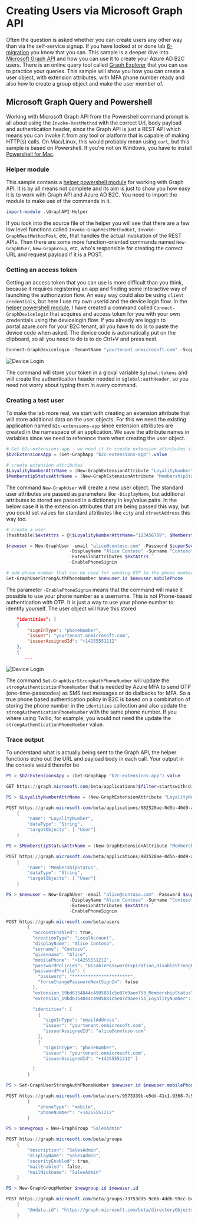 # Creating Users via Microsoft Graph API

Often the question is asked whether you can create users any other way than via the self-service signup. If you have looked at or done lab [6-migration](/6-migration) you know that you can. This sample is a deeper dive into [Microsoft Graph API](https://docs.microsoft.com/en-us/graph/use-the-api) and how you can use it to create your Azure AD B2C users. There is an online query tool called [Graph Explorer](https://developer.microsoft.com/en-us/graph/graph-explorer) that you can use to practice your queries. This sample will show you how you can create a user object, with extension attributes, with MFA phone number ready and also how to create a group object and make the user member of.

## Microsoft Graph Query and Powershell
Working with Microsoft Graph API from the Powershell command prompt is all about using the `Invoke-RestMethod` with the correct Url, body payload and authentication header, since the Graph API is just a REST API which means you can invoke it from any tool or platform that is capable of making HTTP(s) calls. On Mac/Linux, this would probably mean using `curl`, but this sample is based on Powershell. If you're not on Windows, you have to install [Powershell for Mac](https://docs.microsoft.com/en-us/powershell/scripting/install/installing-powershell-core-on-macos?view=powershell-7). 

### Helper module
This sample contanis a [helper powershell module](GrapiAPI-Helper.psm1) for working with Graph API. It is by all means not complete and its aim is just to show you how easy it is to work with Graph API and Azure AD B2C. You need to import the module to make use of the commands in it.

```powershell
import-module .\GraphAPI-Helper
```
If you look into the source file of the helper you will see that there are a few low level functions called `Invoke-GraphRestMethodGet`, `Invoke-GraphRestMethodPost`, etc, that handles the actual invokation of the REST APIs. Then there are some more function-oriented commands named `New-GraphUSer`, `New-GrapGroup`, etc, who's responsible for creating the correct URL and request payload if it is a POST.

### Getting an access token
Getting an access token that you can use is more difficult than you think, because it requires registering an app and finding some interactive way of launching the authorization flow. An easy way could also be using `client credentials`, but here I use my own userid and the device login flow. In the [helper powershell module](GrapiAPI-Helper.psm1), I have created a command called `Connect-GraphDevicelogin` that acquires and access token for you with your own credentials using the devicelogin flow. If you already are loggin to portal.azure.com for your B2C tenant, all you have to do is to paste the device code when asked. The device code is automatically put on the clipboard, so all you need to do is to do Ctrl+V and press next.

```powershell
Connect-GraphDevicelogin -TenantName "yourtenant.onmicrosoft.com" -Scope "Users.ReadWrite.All Groups.ReadWrite.All Applications.ReadWrite.All UserAuthenticationMethod.ReadWrite.All"
```

![Device Login](/media/7-graphapi-devicelogin.png)

  
The command will store your token in a gloval variable `$global:tokens` and will create the authentication header needed in `$global:authHeader`, so you need not worry about typing them in every command. 

### Creating a test user

To make the lab more real, we start with creating an extension attribute that will store additional data on the user objects. For this we need the existing application named `b2c-extensions-app` since extension attributes are created in the namespace of an application. We save the attribute names in variables since we need to reference them when creating the user object.

```powershell
# Get b2c-extensions-app - we need it to create extension attributes since AAD extensions have a namespace of an app
$b2cExtensionsApp = (Get-GraphApp "b2c-extensions-app").value

# create extension attributes
$LoyalityNumberAttrName = (New-GraphExtensionAttribute "LoyalityNumber" $b2cExtensionsApp "String").name
$MemberstipStatusAttrName = (New-GraphExtensionAttribute "MembershipStatus" $b2cExtensionsApp "String").name
```

The command `New-GraphUser` will create a new user object. The standard user attributes are passed as parameters like `-DisplayName`, but additional attributes to stored are passed in a dictionary in key/value pairs. In the below case it is the extension attributes that are being passed this way, but you could set values for standard attributes like `city` and `streetAddress` this way too. 

```powershell
# create a user
[hashtable]$extAttrs = @{$LoyalityNumberAttrName="123456789"; $MemberstipStatusAttrName="Gold"}

$newuser = New-GraphUser -email "alice@contoso.com" -Password $superSecretPassword `
                        -DisplayName "Alice Contoso" -Surname "Contoso" -GivenName "Alice" -MobilePhone "+14255551212" `
                        -ExtensionAttributes $extAttrs `
                        -EnablePhoneSignin

# add phone number that can be used for sending OTP to the phone number
Set-GraphUserStrongAuthPhoneNumber $newuser.id $newuser.mobilePhone
```
The parameter `-EnablePhoneSignin` means that the command will make it possible to use your phone number as a username. This is not Phone-based authentication with OTP. It is just a way to use your phone number to identify yourself. The user object will have this stored

```json
    "identities": [
    {
        "signInType": "phoneNumber",
        "issuer": "yourtenant.onmicrosoft.com",
        "issuerAssignedId": "+14255551212"
    },
    {        
       ...
```

![Device Login](/media/7-graphapi-phonesignin.png)

The command `Set-GraphUserStrongAuthPhoneNumber` will update the `strongAuthenticationPhoneNumber` that is needed by Azure MFA to send OTP (one-time-passcodes) as SMS text messages or do dialbacks for MFA. So a true phone based authentication policy in B2C is based on a combination of storing the phone number in the `identities` collection and also update the `strongAuthenticationPhoneNumber` with the same phone number. If you where using Twilio, for example, you would not need the update the `strongAuthenticationPhoneNumber` value.

### Trace output 
To understand what is actually being sent to the Graph API, the helper functions echo out the URL and payload body in each call. Your output in the console would therefor be



```Powershell
PS > $b2cExtensionsApp = (Get-GraphApp "b2c-extensions-app").value

GET https://graph.microsoft.com/beta/applications?$filter=startswith(displayName,'b2c-extensions-app')

PS > $LoyalityNumberAttrName = (New-GraphExtensionAttribute "LoyalityNumber" $b2cExtensionsApp "String").name

POST https://graph.microsoft.com/beta/applications/982520ae-0d5b-40d9-ad0d-27bb78c9befe/extensionProperties
    {
        "name": "LoyalityNumber",
        "dataType": "String",
        "targetObjects": [ "User"]
    }

PS > $MemberstipStatusAttrName = (New-GraphExtensionAttribute "MembershipStatus" $b2cExtensionsApp "String").name

POST https://graph.microsoft.com/beta/applications/982520ae-0d5b-40d9-ad0d-27bb78c9befe/extensionProperties
    {
        "name": "MembershipStatus",
        "dataType": "String",
        "targetObjects": [ "User"]
    }

PS > $newuser = New-GraphUser -email "alice@contoso.com" -Password $superSecretPassword `
                        -DisplayName "Alice Contoso" -Surname "Contoso" -GivenName "Alice" -MobilePhone "+14255551212" `
                        -ExtensionAttributes $extAttrs `
                        -EnablePhoneSignin

POST https://graph.microsoft.com/beta/users
        {
          "accountEnabled": true,
          "creationType": "LocalAccount",
          "displayName": "Alice Contoso",
          "surname": "Contoso",
          "givenname": "Alice",
          "mobilePhone": "+14255551212",
          "passwordPolicies": "DisablePasswordExpiration,DisableStrongPassword",
          "passwordProfile": {
            "password": "**********************",
            "forceChangePasswordNextSignIn": false
          },
          "extension_19bd6154844c4905881c5e07d9aee753_MembershipStatus": "Gold",
          "extension_19bd6154844c4905881c5e07d9aee753_LoyalityNumber": "123456789",

          "identities": [
            {
              "signInType": "emailAddress",
              "issuer": "yourtenant.onmicrosoft.com",
              "issuerAssignedId": "alice@contoso.com"
            },
            { 
              "signInType": "phoneNumber", 
              "issuer": "yourtenant.onmicrosoft.com", 
              "issuerAssignedId": "+14255551212" }

          ]
        }

PS > Set-GraphUserStrongAuthPhoneNumber $newuser.id $newuser.mobilePhone

POST https://graph.microsoft.com/beta/users/9573339b-e5dd-41c1-9368-7c995d51a073/authentication/phoneMethods
        {
            "phoneType": "mobile",
            "phoneNumber": "+14255551212"
        }

PS > $newgroup = New-GraphGroup "SalesAdmin"

POST https://graph.microsoft.com/beta/groups
    {
        "description": "SalesAdmin",
        "displayName": "SalesAdmin",
        "securityEnabled": true,
        "mailEnabled": false,
        "mailNickname": "SalesAdmin"
    }

PS > New-GraphGroupMember $newgroup.id $newuser.id 

POST https://graph.microsoft.com/beta/groups/73753dd5-9c66-4dd6-99cc-84b33611ce62/members/$ref
    {
        "@odata.id": "https://graph.microsoft.com/beta/directoryObjects/9573339b-e5dd-41c1-9368-7c995d51a073"
    }

```
